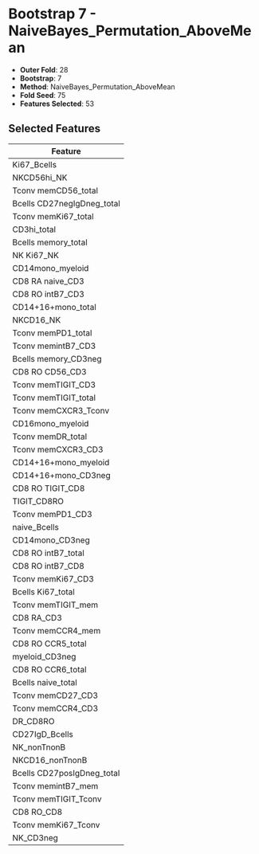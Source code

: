 # Bootstrap 7 - NaiveBayes_Permutation_AboveMean

- **Outer Fold**: 28
- **Bootstrap**: 7
- **Method**: NaiveBayes_Permutation_AboveMean
- **Fold Seed**: 75
- **Features Selected**: 53

## Selected Features

| Feature |
|---------|
| Ki67_Bcells |
| NKCD56hi_NK |
| Tconv memCD56_total |
| Bcells CD27negIgDneg_total |
| Tconv memKi67_total |
| CD3hi_total |
| Bcells memory_total |
| NK Ki67_NK |
| CD14mono_myeloid |
| CD8 RA naive_CD3 |
| CD8 RO intB7_CD3 |
| CD14+16+mono_total |
| NKCD16_NK |
| Tconv memPD1_total |
| Tconv memintB7_CD3 |
| Bcells memory_CD3neg |
| CD8 RO CD56_CD3 |
| Tconv memTIGIT_CD3 |
| Tconv memTIGIT_total |
| Tconv memCXCR3_Tconv |
| CD16mono_myeloid |
| Tconv memDR_total |
| Tconv memCXCR3_CD3 |
| CD14+16+mono_myeloid |
| CD14+16+mono_CD3neg |
| CD8 RO TIGIT_CD8 |
| TIGIT_CD8RO |
| Tconv memPD1_CD3 |
| naive_Bcells |
| CD14mono_CD3neg |
| CD8 RO intB7_total |
| CD8 RO intB7_CD8 |
| Tconv memKi67_CD3 |
| Bcells Ki67_total |
| Tconv memTIGIT_mem |
| CD8 RA_CD3 |
| Tconv memCCR4_mem |
| CD8 RO CCR5_total |
| myeloid_CD3neg |
| CD8 RO CCR6_total |
| Bcells naive_total |
| Tconv memCD27_CD3 |
| Tconv memCCR4_CD3 |
| DR_CD8RO |
| CD27IgD_Bcells |
| NK_nonTnonB |
| NKCD16_nonTnonB |
| Bcells CD27posIgDneg_total |
| Tconv memintB7_mem |
| Tconv memTIGIT_Tconv |
| CD8 RO_CD8 |
| Tconv memKi67_Tconv |
| NK_CD3neg |
